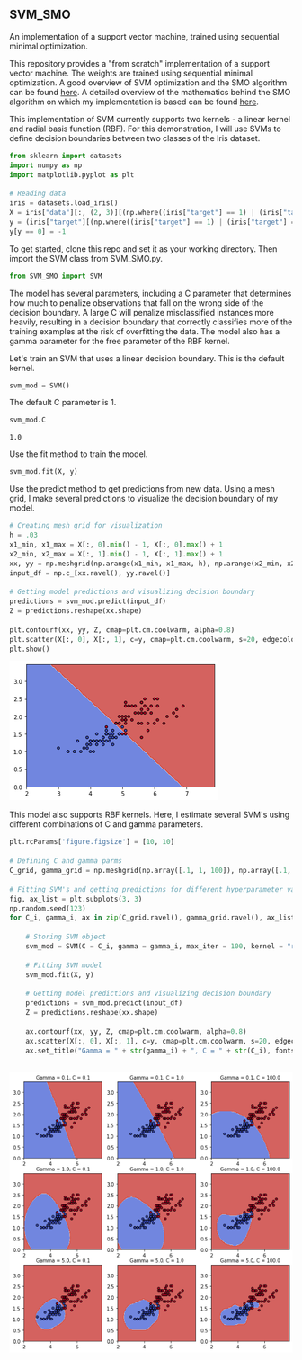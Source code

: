 ## SVM_SMO

An implementation of a support vector machine, trained using sequential minimal optimization.

This repository provides a "from scratch" implementation of a support vector machine. The weights are trained using sequential minimal optimization. A good overview of SVM optimization and the SMO algorithm can be found [here](http://cs229.stanford.edu/materials/smo.pdf). A detailed overview of the mathematics behind the SMO algorithm on which my implementation is based can be found [here](http://fourier.eng.hmc.edu/e176/lectures/ch9/node9.html).

This implementation of SVM currently supports two kernels - a linear kernel and radial basis function (RBF). For this demonstration, I will use SVMs to define decision boundaries between two classes of the Iris dataset.


```python
from sklearn import datasets
import numpy as np
import matplotlib.pyplot as plt

# Reading data
iris = datasets.load_iris()
X = iris["data"][:, (2, 3)][(np.where((iris["target"] == 1) | (iris["target"] == 2)))]
y = (iris["target"][(np.where((iris["target"] == 1) | (iris["target"] == 2)))] == 2).astype(np.float64)
y[y == 0] = -1
```

To get started, clone this repo and set it as your working directory. Then import the SVM class from SVM_SMO.py.


```python
from SVM_SMO import SVM 
```

The model has several parameters, including a C parameter that determines how much to penalize observations that fall on the wrong side of the decision boundary. A large C will penalize misclassified instances more heavily, resulting in a decision boundary that correctly classifies more of the training examples at the risk of overfitting the data. The model also has a gamma parameter for the free parameter of the RBF kernel.

Let's train an SVM that uses a linear decision boundary. This is the default kernel.


```python
svm_mod = SVM()
```

The default C parameter is 1.


```python
svm_mod.C
```




    1.0



Use the fit method to train the model.


```python
svm_mod.fit(X, y)
```

Use the predict method to get predictions from new data. Using a mesh grid, I make several predictions to visualize the decision boundary of my model.


```python
# Creating mesh grid for visualization
h = .03
x1_min, x1_max = X[:, 0].min() - 1, X[:, 0].max() + 1
x2_min, x2_max = X[:, 1].min() - 1, X[:, 1].max() + 1
xx, yy = np.meshgrid(np.arange(x1_min, x1_max, h), np.arange(x2_min, x2_max, h))
input_df = np.c_[xx.ravel(), yy.ravel()]

# Getting model predictions and visualizing decision boundary
predictions = svm_mod.predict(input_df)
Z = predictions.reshape(xx.shape)

plt.contourf(xx, yy, Z, cmap=plt.cm.coolwarm, alpha=0.8)
plt.scatter(X[:, 0], X[:, 1], c=y, cmap=plt.cm.coolwarm, s=20, edgecolors='k')
plt.show()
```


![png](README_files/README_11_0.png)


This model also supports RBF kernels. Here, I estimate several SVM's using different combinations of C and gamma parameters. 


```python
plt.rcParams['figure.figsize'] = [10, 10]

# Defining C and gamma parms 
C_grid, gamma_grid = np.meshgrid(np.array([.1, 1, 100]), np.array([.1, 1, 5]))

# Fitting SVM's and getting predictions for different hyperparameter values 
fig, ax_list = plt.subplots(3, 3)
np.random.seed(123)
for C_i, gamma_i, ax in zip(C_grid.ravel(), gamma_grid.ravel(), ax_list.flatten()):
    
    # Storing SVM object
    svm_mod = SVM(C = C_i, gamma = gamma_i, max_iter = 100, kernel = "rbf")

    # Fitting SVM model
    svm_mod.fit(X, y)
    
    # Getting model predictions and visualizing decision boundary
    predictions = svm_mod.predict(input_df)
    Z = predictions.reshape(xx.shape)
    
    ax.contourf(xx, yy, Z, cmap=plt.cm.coolwarm, alpha=0.8)
    ax.scatter(X[:, 0], X[:, 1], c=y, cmap=plt.cm.coolwarm, s=20, edgecolors='k')
    ax.set_title("Gamma = " + str(gamma_i) + ", C = " + str(C_i), fontsize=10)
  
```


![png](README_files/README_13_0.png)



```python

```
